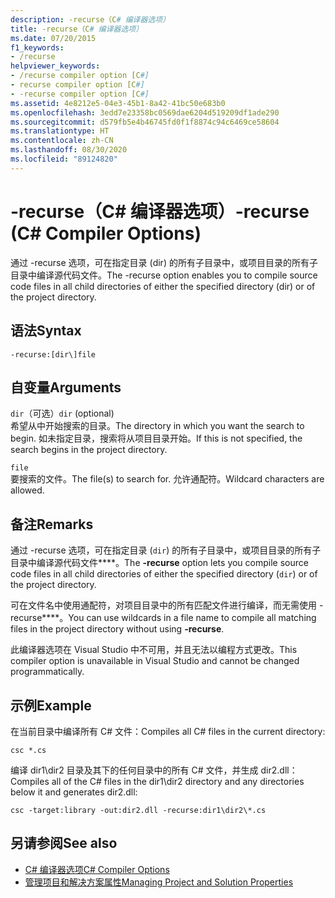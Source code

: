 ```yaml
---
description: -recurse（C# 编译器选项）
title: -recurse（C# 编译器选项）
ms.date: 07/20/2015
f1_keywords:
- /recurse
helpviewer_keywords:
- /recurse compiler option [C#]
- recurse compiler option [C#]
- -recurse compiler option [C#]
ms.assetid: 4e8212e5-04e3-45b1-8a42-41bc50e683b0
ms.openlocfilehash: 3edd7e23358bc0569dae6204d519209df1ade290
ms.sourcegitcommit: d579fb5e4b46745fd0f1f8874c94c6469ce58604
ms.translationtype: HT
ms.contentlocale: zh-CN
ms.lasthandoff: 08/30/2020
ms.locfileid: "89124820"
---
```

# <a name="-recurse-c-compiler-options"></a><span data-ttu-id="63a66-103">-recurse（C# 编译器选项）</span><span class="sxs-lookup"><span data-stu-id="63a66-103">-recurse (C# Compiler Options)</span></span>
<span data-ttu-id="63a66-104">通过 -recurse 选项，可在指定目录 (dir) 的所有子目录中，或项目目录的所有子目录中编译源代码文件。</span><span class="sxs-lookup"><span data-stu-id="63a66-104">The -recurse option enables you to compile source code files in all child directories of either the specified directory (dir) or of the project directory.</span></span>  
  
## <a name="syntax"></a><span data-ttu-id="63a66-105">语法</span><span class="sxs-lookup"><span data-stu-id="63a66-105">Syntax</span></span>  
  
```console  
-recurse:[dir\]file  
```  
  
## <a name="arguments"></a><span data-ttu-id="63a66-106">自变量</span><span class="sxs-lookup"><span data-stu-id="63a66-106">Arguments</span></span>  
 <span data-ttu-id="63a66-107">`dir`（可选）</span><span class="sxs-lookup"><span data-stu-id="63a66-107">`dir` (optional)</span></span>  
 <span data-ttu-id="63a66-108">希望从中开始搜索的目录。</span><span class="sxs-lookup"><span data-stu-id="63a66-108">The directory in which you want the search to begin.</span></span> <span data-ttu-id="63a66-109">如未指定目录，搜索将从项目目录开始。</span><span class="sxs-lookup"><span data-stu-id="63a66-109">If this is not specified, the search begins in the project directory.</span></span>  
  
 `file`  
 <span data-ttu-id="63a66-110">要搜索的文件。</span><span class="sxs-lookup"><span data-stu-id="63a66-110">The file(s) to search for.</span></span> <span data-ttu-id="63a66-111">允许通配符。</span><span class="sxs-lookup"><span data-stu-id="63a66-111">Wildcard characters are allowed.</span></span>  
  
## <a name="remarks"></a><span data-ttu-id="63a66-112">备注</span><span class="sxs-lookup"><span data-stu-id="63a66-112">Remarks</span></span>  
 <span data-ttu-id="63a66-113">通过 -recurse 选项，可在指定目录 (`dir`) 的所有子目录中，或项目目录的所有子目录中编译源代码文件\*\*\*\*。</span><span class="sxs-lookup"><span data-stu-id="63a66-113">The **-recurse** option lets you compile source code files in all child directories of either the specified directory (`dir`) or of the project directory.</span></span>  
  
 <span data-ttu-id="63a66-114">可在文件名中使用通配符，对项目目录中的所有匹配文件进行编译，而无需使用 -recurse\*\*\*\*。</span><span class="sxs-lookup"><span data-stu-id="63a66-114">You can use wildcards in a file name to compile all matching files in the project directory without using **-recurse**.</span></span>  
  
 <span data-ttu-id="63a66-115">此编译器选项在 Visual Studio 中不可用，并且无法以编程方式更改。</span><span class="sxs-lookup"><span data-stu-id="63a66-115">This compiler option is unavailable in Visual Studio and cannot be changed programmatically.</span></span>  
  
## <a name="example"></a><span data-ttu-id="63a66-116">示例</span><span class="sxs-lookup"><span data-stu-id="63a66-116">Example</span></span>  
 <span data-ttu-id="63a66-117">在当前目录中编译所有 C# 文件：</span><span class="sxs-lookup"><span data-stu-id="63a66-117">Compiles all C# files in the current directory:</span></span>  
  
```console  
csc *.cs  
```  
  
 <span data-ttu-id="63a66-118">编译 dir1\dir2 目录及其下的任何目录中的所有 C# 文件，并生成 dir2.dll：</span><span class="sxs-lookup"><span data-stu-id="63a66-118">Compiles all of the C# files in the dir1\dir2 directory and any directories below it and generates dir2.dll:</span></span>  
  
```console  
csc -target:library -out:dir2.dll -recurse:dir1\dir2\*.cs  
```  
  
## <a name="see-also"></a><span data-ttu-id="63a66-119">另请参阅</span><span class="sxs-lookup"><span data-stu-id="63a66-119">See also</span></span>

- [<span data-ttu-id="63a66-120">C# 编译器选项</span><span class="sxs-lookup"><span data-stu-id="63a66-120">C# Compiler Options</span></span>](./index.md)
- [<span data-ttu-id="63a66-121">管理项目和解决方案属性</span><span class="sxs-lookup"><span data-stu-id="63a66-121">Managing Project and Solution Properties</span></span>](/visualstudio/ide/managing-project-and-solution-properties)
